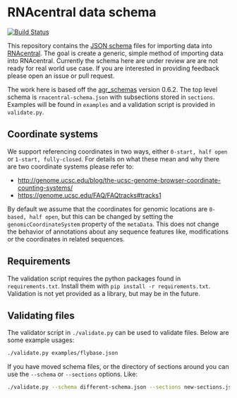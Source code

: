 # RNAcentral data schema

[![Build Status](https://travis-ci.org/RNAcentral/rnacentral-import-pipeline.svg?branch=master)](https://travis-ci.org/RNAcentral/rnacentral-import-pipeline)

This repository contains the [JSON schema](http://json-schema.org) files for
importing data into [RNAcentral]. The goal is create a generic, simple method
of importing data into RNAcentral. Currently the schema here are under review
are are not ready for real world use case. If you are interested in providing
feedback please open an issue or pull request.

The work here is based off the
[agr_schemas](https://github.com/alliance-genome/agr_schemas) version 0.6.2.
The top level schema is `rnacentral-schema.json` with subsections stored in
`sections`. Examples will be found in `examples` and a validation script
is provided in `validate.py`.

## Coordinate systems

We support referencing coordinates in two ways, either `0-start, half open` or
`1-start, fully-closed`. For details on what these mean and why there are two
coordinate systems please refer to:

- <http://genome.ucsc.edu/blog/the-ucsc-genome-browser-coordinate-counting-systems/>
- <https://genome.ucsc.edu/FAQ/FAQtracks#tracks1>

By default we assume that the coordinates for genomic locations are `0-based,
half open`, but this can be changed by setting the `genomicCoordinateSystem`
property of the `metaData`. This does not change the behavior of annotations about
any sequence features like, modifications or the coordinates in related
sequences.

## Requirements

The validation script requires the python packages found in `requirements.txt`.
Install them with `pip install -r requirements.txt`. Validation is not yet
provided as a library, but may be in the future.

## Validating files

The validator script in `./validate.py` can be used to validate files. Below
are some example usages:

```sh
./validate.py examples/flybase.json
```

If you have moved schema files, or the directory of sections around you can use
the `--schema` or `--sections` options. Like:

```sh
./validate.py --schema different-schema.json --sections new-sections.json examples/flybase.json
```

[RNAcentral]: http://rnacentral.org
